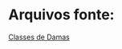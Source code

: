 # Arquivos fonte:
  [Classes de Damas](https://github.com/LuizFC-testes/MC322/tree/main/lab05/bin/mc322/damas)
